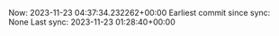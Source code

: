 Now: 2023-11-23 04:37:34.232262+00:00 Earliest commit since sync: None Last sync: 2023-11-23 01:28:40+00:00
